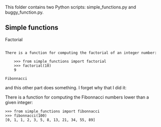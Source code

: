 This folder contains two Python scripts: simple\_functions.py and buggy\_function.py.

Simple functions
----------------

Factorial
~~~~~~~~~

There is a function for computing the factorial of an integer number:

    >>> from simple_functions import factorial
    >>> factorial(10)
    9

Fibonnacci
~~~~~~~~~
and this other part does something.  I forget why that I did it:

There is a function for computing the Fibonnacci numbers lower than a given integer:

    >>> from simple_functions import fibonnacci
    >>> fibonnacci(100)
    [0, 1, 1, 2, 3, 5, 8, 13, 21, 34, 55, 89]

